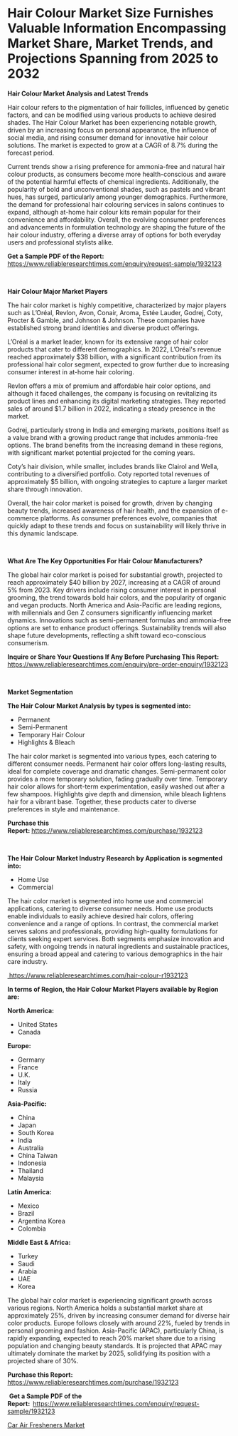 <p><h1>Hair Colour Market Size Furnishes Valuable Information Encompassing Market Share, Market Trends, and Projections Spanning from 2025 to 2032</h1></p><p><strong>Hair Colour Market Analysis and Latest Trends</strong></p>
<p><p>Hair colour refers to the pigmentation of hair follicles, influenced by genetic factors, and can be modified using various products to achieve desired shades. The Hair Colour Market has been experiencing notable growth, driven by an increasing focus on personal appearance, the influence of social media, and rising consumer demand for innovative hair colour solutions. The market is expected to grow at a CAGR of 8.7% during the forecast period. </p><p>Current trends show a rising preference for ammonia-free and natural hair colour products, as consumers become more health-conscious and aware of the potential harmful effects of chemical ingredients. Additionally, the popularity of bold and unconventional shades, such as pastels and vibrant hues, has surged, particularly among younger demographics. Furthermore, the demand for professional hair colouring services in salons continues to expand, although at-home hair colour kits remain popular for their convenience and affordability. Overall, the evolving consumer preferences and advancements in formulation technology are shaping the future of the hair colour industry, offering a diverse array of options for both everyday users and professional stylists alike.</p></p>
<p><strong>Get a Sample PDF of the Report:&nbsp;</strong> <a href="https://www.reliableresearchtimes.com/enquiry/request-sample/1932123?utm_campaign=3297&utm_medium=2&utm_source=Github&utm_content=ia&utm_term=04042025&utm_id=hair-colour">https://www.reliableresearchtimes.com/enquiry/request-sample/1932123</a></p>
<p>&nbsp;</p>
<p><strong>Hair Colour Major Market Players</strong></p>
<p><p>The hair color market is highly competitive, characterized by major players such as L’Oréal, Revlon, Avon, Conair, Aroma, Estée Lauder, Godrej, Coty, Procter & Gamble, and Johnson & Johnson. These companies have established strong brand identities and diverse product offerings.</p><p>L’Oréal is a market leader, known for its extensive range of hair color products that cater to different demographics. In 2022, L’Oréal's revenue reached approximately $38 billion, with a significant contribution from its professional hair color segment, expected to grow further due to increasing consumer interest in at-home hair coloring.</p><p>Revlon offers a mix of premium and affordable hair color options, and although it faced challenges, the company is focusing on revitalizing its product lines and enhancing its digital marketing strategies. They reported sales of around $1.7 billion in 2022, indicating a steady presence in the market.</p><p>Godrej, particularly strong in India and emerging markets, positions itself as a value brand with a growing product range that includes ammonia-free options. The brand benefits from the increasing demand in these regions, with significant market potential projected for the coming years.</p><p>Coty’s hair division, while smaller, includes brands like Clairol and Wella, contributing to a diversified portfolio. Coty reported total revenues of approximately $5 billion, with ongoing strategies to capture a larger market share through innovation.</p><p>Overall, the hair color market is poised for growth, driven by changing beauty trends, increased awareness of hair health, and the expansion of e-commerce platforms. As consumer preferences evolve, companies that quickly adapt to these trends and focus on sustainability will likely thrive in this dynamic landscape.</p></p>
<p>&nbsp;</p>
<p><strong>What Are The Key Opportunities For Hair Colour Manufacturers?</strong></p>
<p><p>The global hair color market is poised for substantial growth, projected to reach approximately $40 billion by 2027, increasing at a CAGR of around 5% from 2023. Key drivers include rising consumer interest in personal grooming, the trend towards bold hair colors, and the popularity of organic and vegan products. North America and Asia-Pacific are leading regions, with millennials and Gen Z consumers significantly influencing market dynamics. Innovations such as semi-permanent formulas and ammonia-free options are set to enhance product offerings. Sustainability trends will also shape future developments, reflecting a shift toward eco-conscious consumerism.</p></p>
<p><strong>Inquire or Share Your Questions If Any Before Purchasing This Report:</strong> <a href="https://www.reliableresearchtimes.com/enquiry/pre-order-enquiry/1932123?utm_campaign=3297&utm_medium=2&utm_source=Github&utm_content=ia&utm_term=04042025&utm_id=hair-colour">https://www.reliableresearchtimes.com/enquiry/pre-order-enquiry/1932123</a></p>
<p>&nbsp;</p>
<p><strong>Market Segmentation</strong></p>
<p><strong>The Hair Colour Market Analysis by types is segmented into:</strong></p>
<p><ul><li>Permanent</li><li>Semi-Permanent</li><li>Temporary Hair Colour</li><li>Highlights & Bleach</li></ul></p>
<p><p>The hair color market is segmented into various types, each catering to different consumer needs. Permanent hair color offers long-lasting results, ideal for complete coverage and dramatic changes. Semi-permanent color provides a more temporary solution, fading gradually over time. Temporary hair color allows for short-term experimentation, easily washed out after a few shampoos. Highlights give depth and dimension, while bleach lightens hair for a vibrant base. Together, these products cater to diverse preferences in style and maintenance.</p></p>
<p><strong>Purchase this Report:&nbsp;</strong><a href="https://www.reliableresearchtimes.com/purchase/1932123?utm_campaign=3297&utm_medium=2&utm_source=Github&utm_content=ia&utm_term=04042025&utm_id=hair-colour">https://www.reliableresearchtimes.com/purchase/1932123</a></p>
<p>&nbsp;</p>
<p><strong>The Hair Colour Market Industry Research by Application is segmented into:</strong></p>
<p><ul><li>Home Use</li><li>Commercial</li></ul></p>
<p><p>The hair color market is segmented into home use and commercial applications, catering to diverse consumer needs. Home use products enable individuals to easily achieve desired hair colors, offering convenience and a range of options. In contrast, the commercial market serves salons and professionals, providing high-quality formulations for clients seeking expert services. Both segments emphasize innovation and safety, with ongoing trends in natural ingredients and sustainable practices, ensuring a broad appeal and catering to various demographics in the hair care industry.</p></p>
<p><a href="https://www.reliableresearchtimes.com/hair-colour-r1932123?utm_campaign=3297&utm_medium=2&utm_source=Github&utm_content=ia&utm_term=04042025&utm_id=hair-colour">&nbsp;https://www.reliableresearchtimes.com/hair-colour-r1932123</a></p>
<p><strong>In terms of Region, the Hair Colour Market Players available by Region are:</strong></p>
<p>
    <p> <strong> North America: </strong>
        <ul>
            <li>United States</li>
            <li>Canada</li>
        </ul>
        </p> 
    <p> <strong> Europe: </strong>
        <ul>
            <li>Germany</li>
            <li>France</li>
            <li>U.K.</li>
            <li>Italy</li>
            <li>Russia</li>
        </ul>
        </p> 
    <p> <strong> Asia-Pacific: </strong>
        <ul>
            <li>China</li>
            <li>Japan</li>
            <li>South Korea</li>
            <li>India</li>
            <li>Australia</li>
            <li>China Taiwan</li>
            <li>Indonesia</li>
            <li>Thailand</li>
            <li>Malaysia</li>
        </ul>
        </p> 
    <p> <strong> Latin America: </strong>
        <ul>
            <li>Mexico</li>
            <li>Brazil</li>
            <li>Argentina Korea</li>
            <li>Colombia</li>
        </ul>
        </p> 
    <p> <strong> Middle East & Africa: </strong>
        <ul>
            <li>Turkey</li>
            <li>Saudi</li>
            <li>Arabia</li>
            <li>UAE</li>
            <li>Korea</li>
        </ul>
    </p>
    </p>
<p><p>The global hair color market is experiencing significant growth across various regions. North America holds a substantial market share at approximately 25%, driven by increasing consumer demand for diverse hair color products. Europe follows closely with around 22%, fueled by trends in personal grooming and fashion. Asia-Pacific (APAC), particularly China, is rapidly expanding, expected to reach 20% market share due to a rising population and changing beauty standards. It is projected that APAC may ultimately dominate the market by 2025, solidifying its position with a projected share of 30%.</p></p>
<p><strong>Purchase this Report: </strong><a href="https://www.reliableresearchtimes.com/purchase/1932123?utm_campaign=3297&utm_medium=2&utm_source=Github&utm_content=ia&utm_term=04042025&utm_id=hair-colour">https://www.reliableresearchtimes.com/purchase/1932123</a></p>
<p>&nbsp;<strong>Get a Sample PDF of the Report:&nbsp;&nbsp;</strong><a href="https://www.reliableresearchtimes.com/enquiry/request-sample/1932123?utm_campaign=3297&utm_medium=2&utm_source=Github&utm_content=ia&utm_term=04042025&utm_id=hair-colour">https://www.reliableresearchtimes.com/enquiry/request-sample/1932123</a></p>
<p><strong></strong></p>
<p><p><a href="https://github.com/maseykokosq1/Market-Research-Report-List-1/blob/main/car-air-fresheners-market.md?utm_campaign=3297&utm_medium=2&utm_source=Github&utm_content=ia&utm_term=04042025&utm_id=hair-colour">Car Air Fresheners Market</a></p></p>